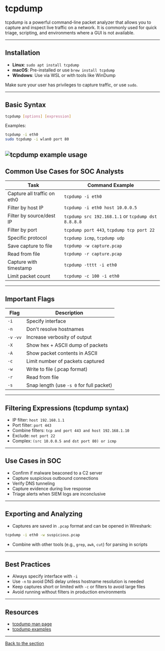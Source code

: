 # tcpdump 

tcpdump is a powerful command-line packet analyzer that allows you to capture and inspect live traffic on a network. It is commonly used for quick triage, scripting, and environments where a GUI is not available.

---

## Installation
- **Linux**: `sudo apt install tcpdump`
- **macOS**: Pre-installed or use `brew install tcpdump`
- **Windows**: Use via WSL or with tools like WinDump

Make sure your user has privileges to capture traffic, or use `sudo`.

---

## Basic Syntax
```bash
tcpdump [options] [expression]
```
Examples:
```bash
tcpdump -i eth0
sudo tcpdump -i wlan0 port 80
```

![tcpdump example usage](https://i.ibb.co/wZzvGbt6/image.png)
---

## Common Use Cases for SOC Analysts
| Task                                | Command Example                                                  |
|-------------------------------------|------------------------------------------------------------------|
| Capture all traffic on eth0         | `tcpdump -i eth0`                                               |
| Filter by host IP                   | `tcpdump -i eth0 host 10.0.0.5`                                  |
| Filter by source/dest IP            | `tcpdump src 192.168.1.1` or `tcpdump dst 8.8.8.8`              |
| Filter by port                      | `tcpdump port 443`, `tcpdump tcp port 22`                       |
| Specific protocol                   | `tcpdump icmp`, `tcpdump udp`                                   |
| Save capture to file                | `tcpdump -w capture.pcap`                                       |
| Read from file                      | `tcpdump -r capture.pcap`                                       |
| Capture with timestamp              | `tcpdump -tttt -i eth0`                                         |
| Limit packet count                  | `tcpdump -c 100 -i eth0`                                        |

---

## Important Flags
| Flag        | Description                                |
|-------------|--------------------------------------------|
| `-i`        | Specify interface                         |
| `-n`        | Don't resolve hostnames                   |
| `-v` `-vv`  | Increase verbosity of output              |
| `-X`        | Show hex + ASCII dump of packets          |
| `-A`        | Show packet contents in ASCII             |
| `-c`        | Limit number of packets captured          |
| `-w`        | Write to file (.pcap format)              |
| `-r`        | Read from file                            |
| `-s`        | Snap length (use `-s 0` for full packet)  |

---

## Filtering Expressions (tcpdump syntax)
- IP filter: `host 192.168.1.1`
- Port filter: `port 443`
- Combine filters: `tcp and port 443 and host 192.168.1.10`
- Exclude: `not port 22`
- Complex: `(src 10.0.0.5 and dst port 80) or icmp`

---

## Use Cases in SOC
- Confirm if malware beaconed to a C2 server
- Capture suspicious outbound connections
- Verify DNS tunneling
- Capture evidence during live response
- Triage alerts when SIEM logs are inconclusive

---

## Exporting and Analyzing
- Captures are saved in `.pcap` format and can be opened in Wireshark:
```bash
tcpdump -i eth0 -w suspicious.pcap
```
- Combine with other tools (e.g., `grep`, `awk`, `cut`) for parsing in scripts

---

## Best Practices
- Always specify interface with `-i`
- Use `-n` to avoid DNS delay unless hostname resolution is needed
- Keep captures short or limited with `-c` or filters to avoid large files
- Avoid running without filters in production environments

---

## Resources
- [tcpdump man page](https://www.tcpdump.org/manpages/tcpdump.1.html)
- [tcpdump examples](https://danielmiessler.com/study/tcpdump/)


---
[Back to the section](/courseFiles/Section_05-networkingAndTelemetry/networkingAndTelemetry.md)
